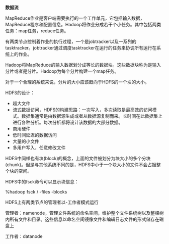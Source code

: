 **数据流** 

MapReduce作业是客户端需要执行的一个工作单元，它包括输入数据，MapReduce程序和配置信息。Hadoop将作业分成若干个小任务。其中包括两类任务：map任务，reduce任务。

有两类节点控制着作业的执行过程，一个是jobtracker以及一系列的tasktracker。jobtracker通过调度tasktracker在运行的任务来协调所有运行在系统上的作业。

Hadoop将MapReduce的输入数据划分成等长的数据块。这些数据块称为是输入分片或者是分片。Hadoop为每个分片构建一个map任务。

对于一个合理的系统来说，分片的大小应该趋向于HDFS的一个块的大小。



HDFS的设计：

* 超大文件
* 流式数据访问，HDFS的构建思路：一次写入，多次读取是最高效的访问模式。数据集通常是由数据源生成或者从数据源复制而来。长时间在此数据集上进行各种分析。每次分析都将设计该数据的大部分数据。
* 商用硬件
* 低时间延迟的数据访问
* 大量的小文件
* 多用户写入，任意修改文件

HDFS中同样也有块(block)的概念，上面的文件被划分为块大小的多个分块(chunk)。但是与其他系统不同的是，HDFS中小于一个块大小的文件不会占据整个块的空间。

HDFS中的fsck命令可以显示块信息：

%hadoop fsck / -files  -blocks



HDFS上有两类节点的管理者以-工作者模式运行

管理者：namenode，管理文件系统的命名空间，维护整个文件系统树以及整棵树内所有文件和目录。这些信息以命名空间镜像文件和编辑日志文件的形式储存在磁盘上

工作者：datanode

